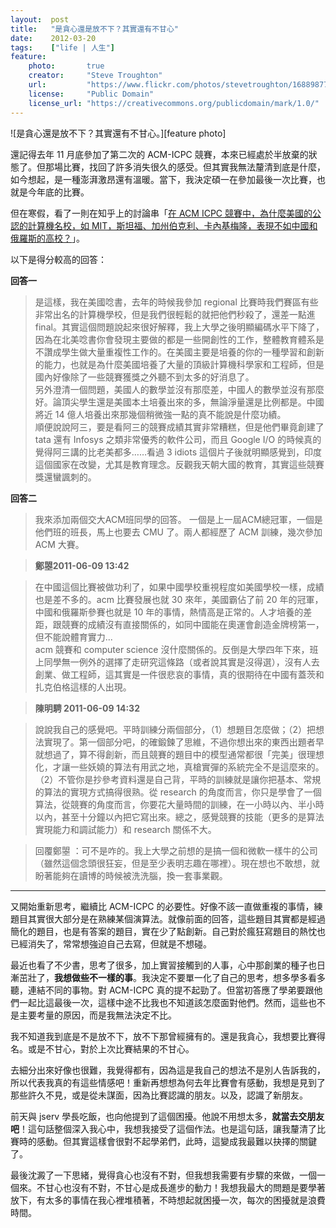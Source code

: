 ```yaml
---
layout:  post
title:   "是貪心還是放不下？其實還有不甘心"
date:    2012-03-20
tags:    ["life | 人生"]
feature:
    photo:       true
    creator:     "Steve Troughton"
    url:         "https://www.flickr.com/photos/stevetroughton/16889877817"
    license:     "Public Domain"
    license_url: "https://creativecommons.org/publicdomain/mark/1.0/"
---
```


![是貪心還是放不下？其實還有不甘心。][feature photo]

還記得去年 11 月底參加了第二次的 ACM-ICPC 競賽，本來已經處於半放棄的狀態了。但那場比賽，找回了許多消失很久的感受。但其實我無法釐清到底是什麼，如今想起，是一種澎湃激昂還有溫暖。當下，我決定碩一在參加最後一次比賽，也就是今年底的比賽。

但在寒假，看了一則在知乎上的討論串「[在 ACM ICPC 競賽中，為什麼美國的公認的計算機名校，如 MIT，斯坦福、加州伯克利、卡內基梅隆，表現不如中國和俄羅斯的高校？](http://www.zhihu.com/question/19691218)」。

以下是得分較高的回答：

**回答一**

> 是這樣，我在美國唸書，去年的時候我參加 regional 比賽時我們賽區有些非常出名的計算機學校，但是我們很輕鬆的就把他們秒殺了，還差一點進 final。其實這個問題說起來很好解釋，我上大學之後明顯編碼水平下降了， 因為在北美唸書你會發現主要做的都是一些開創性的工作，整體教育體系是不讚成學生做大量重複性工作的。在美國主要是培養的你的一種學習和創新的能力，也就是為什麼美國培養了大量的頂級計算機科學家和工程師，但是國內好像除了一些競賽獲獎之外聽不到太多的好消息了。  
另外澄清一個問題，美國人的數學並沒有那麼差，中國人的數學並沒有那麼好。論頂尖學生還是美國本土培養出來的多，無論淨量還是比例都是。中國將近 14 億人培養出來那幾個稍微強一點的真不能說是什麼功績。  
順便說說阿三，要是看阿三的競賽成績其實非常糟糕，但是他們畢竟創建了 tata 還有 Infosys 之類非常優秀的軟件公司，而且 Google I/O 的時候真的覺得阿三講的比老美都多……看過 3 idiots 這個片子後就明顯感覺到，印度這個國家在改變，尤其是教育理念。反觀我天朝大國的教育，其實這些競賽獎還蠻諷刺的。

**回答二**

> 我來添加兩個交大ACM班同學的回答。
一個是上一屆ACM總冠軍，一個是他們班的班長，馬上也要去 CMU 了。兩人都經歷了 ACM 訓練，幾次參加 ACM 大賽。  

> **鄭曌2011-06-09 13:42**  

> 在中國這個比賽被做功利了，如果中國學校重視程度如美國學校一樣，成績也是差不多的。acm 比賽發展也就 30 來年，美國霸佔了前 20 年的冠軍，中國和俄羅斯參賽也就是 10 年的事情，熱情高是正常的。人才培養的差距，跟競賽的成績沒有直接關係的，如同中國能在奧運會創造金牌榜第一，但不能說體育實力...  
acm 競賽和 computer science 沒什麼關係的。反倒是大學四年下來，班上同學無一例外的選擇了走研究這條路（或者說其實是沒得選），沒有人去創業、做工程師，這其實是一件很悲哀的事情，真的很期待在中國有蓋茨和扎克伯格這樣的人出現。  

> **陳明騁 2011-06-09 14:32**  

> 說說我自己的感覺吧。平時訓練分兩個部分，（1）想題目怎麼做；（2）把想法實現了。第一個部分吧，的確鍛鍊了思維，不過你想出來的東西出題者早就想過了，算不得創新，而且競賽的題目中的模型通常都很「完美」很理想化，才讓一些妖嬈的算法有用武之地，真槍實彈的系統完全不是這麼來的。（2）不管你是抄參考資料還是自己背，平時的訓練就是讓你把基本、常規的算法的實現方式搞得很熟。從 research 的角度而言，你只是學會了一個算法，從競賽的角度而言，你要花大量時間的訓練，在一小時以內、半小時以內，甚至十分鐘以內把它寫出來。總之，感覺競賽的技能（更多的是算法實現能力和調試能力）和 research 關係不大。  

> 回覆鄭曌 ：可不是咋的。我上大學之前想的是搞一個和微軟一樣牛的公司（雖然這個念頭很狂妄，但是至少表明志趣在哪裡）。現在想也不敢想，就盼著能夠在讀博的時候被洗洗腦，換一套事業觀。

---

又開始重新思考，繼續比 ACM-ICPC 的必要性。好像不該一直做重複的事情，練題目其實很大部分是在熟練某個演算法。就像前面的回答，這些題目其實都是經過簡化的題目，也是有答案的題目，實在少了點創新。自己對於瘋狂寫題目的熱忱也已經消失了，常常想強迫自己去寫，但就是不想碰。

最近也看了不少書，思考了很多，加上實習接觸到的人事，心中那創業的種子也日漸茁壯了，**我想做些不一樣的事**。我決定不要單一化了自己的思考，想多學多看多聽，連結不同的事物。對 ACM-ICPC 真的提不起勁了。但當初答應了學弟要跟他們一起比這最後一次，這樣中途不比我也不知道該怎麼面對他們。然而，這些也不是主要考量的原因，而是我無法決定不比。

我不知道我到底是不是放不下，放不下那曾經擁有的。還是我貪心，我想要比賽得名。或是不甘心，對於上次比賽結果的不甘心。

去細分出來好像也很難，我覺得都有，因為這是我自己的想法不是別人告訴我的，所以代表我真的有這些情感吧！重新再想想為何去年比賽會有感動，我想是見到了那些許久不見，或是從未謀面，因為比賽認識的朋友。以及，認識了新朋友。

前天與 jserv 學長吃飯，也向他提到了這個困擾。他說不用想太多，**就當去交朋友吧**！這句話整個深入我心中，我想我接受了這個作法。也是這句話，讓我釐清了比賽時的感動。但其實這樣會很對不起學弟們，此時，這變成我最難以抉擇的關鍵了。

最後沈澱了一下思緒，覺得貪心也沒有不對，但我想我需要有步驟的來做，一個一個來。不甘心也沒有不對，不甘心是成長進步的動力！我想我最大的問題是要學著放下，有太多的事情在我心裡堆積著，不時想起就困擾一次，每次的困擾就是浪費時間。
